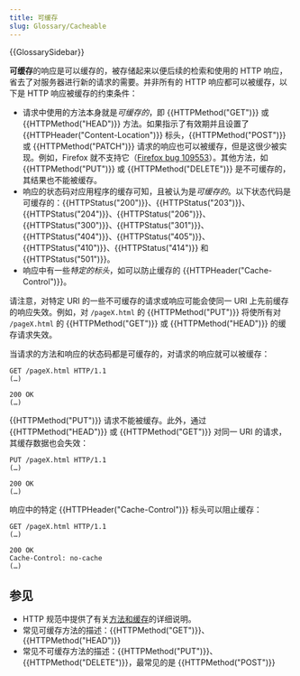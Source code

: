 ```yaml
---
title: 可缓存
slug: Glossary/Cacheable
---
```


{{GlossarySidebar}}

**可缓存**的响应是可以缓存的，被存储起来以便后续的检索和使用的 HTTP 响应，省去了对服务器进行新的请求的需要。并非所有的 HTTP 响应都可以被缓存，以下是 HTTP 响应被缓存的约束条件：

- 请求中使用的方法本身就是*可缓存的*，即 {{HTTPMethod("GET")}} 或 {{HTTPMethod("HEAD")}} 方法。如果指示了有效期并且设置了 {{HTTPHeader("Content-Location")}} 标头，{{HTTPMethod("POST")}} 或 {{HTTPMethod("PATCH")}} 请求的响应也可以被缓存，但是这很少被实现。例如，Firefox 就不支持它（[Firefox bug 109553](https://bugzil.la/109553)）。其他方法，如 {{HTTPMethod("PUT")}} 或 {{HTTPMethod("DELETE")}} 是不可缓存的，其结果也不能被缓存。
- 响应的状态码对应用程序的缓存可知，且被认为是*可缓存的*。以下状态代码是可缓存的：{{HTTPStatus("200")}}、{{HTTPStatus("203")}}、{{HTTPStatus("204")}}、{{HTTPStatus("206")}}、{{HTTPStatus("300")}}、{{HTTPStatus("301")}}、{{HTTPStatus("404")}}、{{HTTPStatus("405")}}、{{HTTPStatus("410")}}、{{HTTPStatus("414")}} 和 {{HTTPStatus("501")}}。
- 响应中有一些*特定的标头*，如可以防止缓存的 {{HTTPHeader("Cache-Control")}}。

请注意，对特定 URI 的一些不可缓存的请求或响应可能会使同一 URI 上先前缓存的响应失效。例如，对 `/pageX.html` 的 {{HTTPMethod("PUT")}} 将使所有对 `/pageX.html` 的 {{HTTPMethod("GET")}} 或 {{HTTPMethod("HEAD")}} 的缓存请求失效。

当请求的方法和响应的状态码都是可缓存的，对请求的响应就可以被缓存：

```http
GET /pageX.html HTTP/1.1
(…)

200 OK
(…)
```

{{HTTPMethod("PUT")}} 请求不能被缓存。此外，通过 {{HTTPMethod("HEAD")}} 或 {{HTTPMethod("GET")}} 对同一 URI 的请求，其缓存数据也会失效：

```http
PUT /pageX.html HTTP/1.1
(…)

200 OK
(…)
```

响应中的特定 {{HTTPHeader("Cache-Control")}} 标头可以阻止缓存：

```http
GET /pageX.html HTTP/1.1
(…)

200 OK
Cache-Control: no-cache
(…)
```

## 参见

- HTTP 规范中提供了有关[方法和缓存](https://httpwg.org/specs/rfc9110.html#rfc.section.9.2.3)的详细说明。
- 常见可缓存方法的描述：{{HTTPMethod("GET")}}、{{HTTPMethod("HEAD")}}
- 常见不可缓存方法的描述：{{HTTPMethod("PUT")}}、{{HTTPMethod("DELETE")}}，最常见的是 {{HTTPMethod("POST")}}
